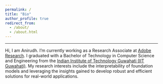 ```yaml
---
permalink: /
title: "Bio"
author_profile: true
redirect_from: 
  - /about/
  - /about.html
---
```


---

Hi, I am Anirudh. I’m currently working as a Research Associate at [Adobe Research](https://research.adobe.com/). I graduated with a Bachelor of Technology in Computer Science and Engineering from the [Indian Institute of Technology Guwahati (IIT Guwahati)](https://www.iitg.ac.in/). My research interests include the interpretability of foundation models and leveraging the insights gained to develop robust and efficient solutions for real-world applications.

<!-- # Research -->
<!-- --- -->
